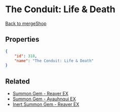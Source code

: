# The Conduit: Life & Death

<no description available>

[Back to mergeShop](../merge-shops.md)

## Properties

```json
{
    "id": 318,
    "name": "The Conduit: Life & Death"
}
```

## Related

- [Summon Gem - Reaver EX](../items/19482-summon-gem-reaver-ex.md)
- [Summon Gem - Ayauhnqui EX](../items/19483-summon-gem-ayauhnqui-ex.md)
- [Inert Summon Gem - Reaver EX](../items/19487-inert-summon-gem-reaver-ex.md)

